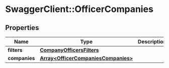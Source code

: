 # SwaggerClient::OfficerCompanies

## Properties
Name | Type | Description | Notes
------------ | ------------- | ------------- | -------------
**filters** | [**CompanyOfficersFilters**](CompanyOfficersFilters.md) |  | 
**companies** | [**Array&lt;OfficerCompaniesCompanies&gt;**](OfficerCompaniesCompanies.md) |  | 


